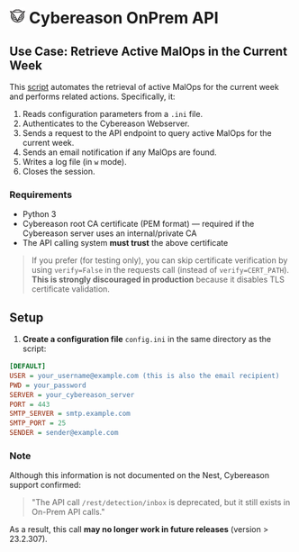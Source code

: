 # ![Cyb](cyb.png) Cybereason OnPrem API

## Use Case: Retrieve Active MalOps in the Current Week
This [script](./getMalops.py) automates the retrieval of active MalOps for the current week and performs related actions. Specifically, it:

1. Reads configuration parameters from a `.ini` file.  
2. Authenticates to the Cybereason Webserver.  
3. Sends a request to the API endpoint to query active MalOps for the current week.  
4. Sends an email notification if any MalOps are found.  
5. Writes a log file (in `w` mode).  
6. Closes the session.


### Requirements

- Python 3  
- Cybereason root CA certificate (PEM format) — required if the Cybereason server uses an internal/private CA  
- The API calling system **must trust** the above certificate

> If you prefer (for testing only), you can skip certificate verification by using `verify=False` in the requests call (instead of `verify=CERT_PATH`). **This is strongly discouraged in production** because it disables TLS certificate validation.

## Setup

1. **Create a configuration file** `config.ini` in the same directory as the script:

```ini
[DEFAULT]
USER = your_username@example.com (this is also the email recipient)
PWD = your_password
SERVER = your_cybereason_server
PORT = 443
SMTP_SERVER = smtp.example.com
SMTP_PORT = 25
SENDER = sender@example.com
```

### Note

Although this information is not documented on the Nest, Cybereason support confirmed:

> "The API call `/rest/detection/inbox` is deprecated, but it still exists in On-Prem API calls."

As a result, this call **may no longer work in future releases** (version > 23.2.307).
